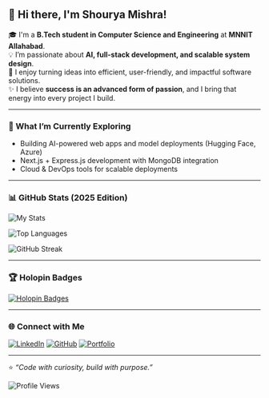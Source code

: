 ## 👋 Hi there, I'm Shourya Mishra!

🎓 I'm a **B.Tech student in Computer Science and Engineering** at **MNNIT Allahabad**.  
💡 I’m passionate about **AI, full-stack development, and scalable system design**.  
🚀 I enjoy turning ideas into efficient, user-friendly, and impactful software solutions.  
✨ I believe **success is an advanced form of passion**, and I bring that energy into every project I build.

---

### 🧠 What I’m Currently Exploring
- Building AI-powered web apps and model deployments (Hugging Face, Azure)
- Next.js + Express.js development with MongoDB integration
- Cloud & DevOps tools for scalable deployments

---

### 📊 GitHub Stats (2025 Edition)

![My Stats](https://github-readme-stats.vercel.app/api?username=ShouryaMishra2006&show_icons=true&theme=radical&count_private=true&include_all_commits=true)

![Top Languages](https://github-readme-stats.vercel.app/api/top-langs/?username=ShouryaMishra2006&layout=compact&theme=radical)

<!-- Optional: Streak Stats -->
![GitHub Streak](https://github-readme-streak-stats.herokuapp.com/?user=ShouryaMishra2006&theme=radical)

---

### 🏆 Holopin Badges
[![Holopin Badges](https://holopin.me/ShouryaMishra2006)](https://holopin.io/@ShouryaMishra2006)

---

### 🌐 Connect with Me
[![LinkedIn](https://img.shields.io/badge/LinkedIn-blue?logo=linkedin&logoColor=white)](https://www.linkedin.com/in/shourya-mishra2006/)
[![GitHub](https://img.shields.io/badge/GitHub-black?logo=github&logoColor=white)](https://github.com/ShouryaMishra2006)
[![Portfolio](https://img.shields.io/badge/Portfolio-Website-orange)](#)

---

⭐ *“Code with curiosity, build with purpose.”*

![Profile Views](https://komarev.com/ghpvc/?username=ShouryaMishra2006&color=blue)
